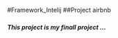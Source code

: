 #Framework_Intelij
##Project airbnb
###  ###
<strong><em>This project is my finall project ...</strong></em>